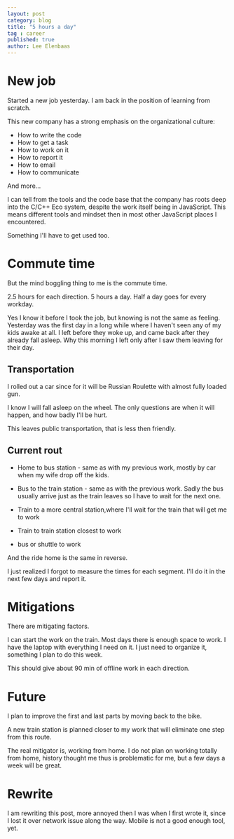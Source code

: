 ```yaml
---
layout: post
category: blog
title: "5 hours a day"
tag : career
published: true
author: Lee Elenbaas
---
```

# New job

Started a new job yesterday. I am back in the position of learning from scratch.

This new company has a strong emphasis on the organizational culture:

* How to write the code
* How to get a task
* How to work on it
* How to report it
* How to email
* How to communicate

And more...

I can tell from the tools and the code base that the company has roots deep into the C/C++ Eco system, despite the work itself being in JavaScript. This means different tools and mindset then in most other JavaScript places I encountered.

Something I'll have to get used too.

# Commute time

But the mind boggling thing to me is the commute time.

2.5 hours for each direction. 5 hours a day. Half a day goes for every workday.

Yes I know it before I took the job, but knowing is not the same as feeling.
Yesterday was the first day in a long while where I haven't seen any of my kids awake at all. I left before they woke up, and came back after they already fall asleep.
Why this morning I left only after I saw them leaving for their day.

## Transportation

I rolled out a car since for it will be Russian Roulette with almost fully loaded gun.

I know I will fall asleep on the wheel. The only questions are when it will happen, and how badly I'll be hurt.

This leaves public transportation, that is less then friendly.

## Current rout

* Home to bus station - same as with my previous work, mostly by car when my wife drop off the kids.

* Bus to the train station - same as with the previous work. Sadly the bus usually arrive just as the train leaves so I have to wait for the next one.

* Train to a more central station,where I'll wait for the train that will get me to work

* Train to train station closest to work

* bus or shuttle to work

And the ride home is the same in reverse.

I just realized I forgot to measure the times for each segment. I'll do it in the next few days and report it.

# Mitigations

There are mitigating factors.

I can start the work on the train. Most days there is enough space to work. I have the laptop with everything I need on it. I just need to organize it, something I plan to do this week.

This should give about 90 min of offline work in each direction.

# Future

I plan to improve the first and last parts by moving back to the bike.

A new train station is planned closer to my work that will eliminate one step from this route.

The real mitigator is, working from home.
I do not plan on working totally from home, history thought me thus is problematic for me, but a few days a week will be great.  

# Rewrite

I am rewriting this post, more annoyed then I was when I first wrote it, since I lost it over network issue along the way.
Mobile is not a good enough tool, yet.
